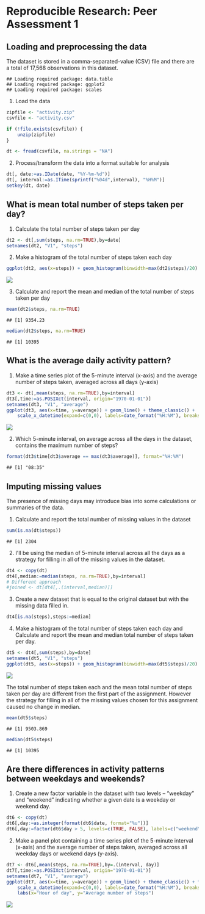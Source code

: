 # Reproducible Research: Peer Assessment 1


## Loading and preprocessing the data

The dataset is stored in a comma-separated-value (CSV) file and there are a total of 17,568 observations in this dataset.


```
## Loading required package: data.table
## Loading required package: ggplot2
## Loading required package: scales
```

1. Load the data

```r
zipfile <- "activity.zip"
csvfile <- "activity.csv"

if (!file.exists(csvfile)) {
    unzip(zipfile)
}

dt <- fread(csvfile, na.strings = "NA")
```

2. Process/transform the data into a format suitable for analysis

```r
dt[, date:=as.IDate(date, "%Y-%m-%d")]
dt[, interval:=as.ITime(sprintf("%04d",interval), "%H%M")]
setkey(dt, date)
```

## What is mean total number of steps taken per day?

1. Calculate the total number of steps taken per day

```r
dt2 <- dt[,sum(steps, na.rm=TRUE),by=date]
setnames(dt2, "V1", "steps")
```

2. Make a histogram of the total number of steps taken each day

```r
ggplot(dt2, aes(x=steps)) + geom_histogram(binwidth=max(dt2$steps)/20) + theme_classic()
```

![](PA1_template_files/figure-html/unnamed-chunk-5-1.png) 

3. Calculate and report the mean and median of the total number of steps taken per day

```r
mean(dt2$steps, na.rm=TRUE)
```

```
## [1] 9354.23
```

```r
median(dt2$steps, na.rm=TRUE)
```

```
## [1] 10395
```

## What is the average daily activity pattern?

1. Make a time series plot of the 5-minute interval (x-axis) and the average number of steps taken, averaged across all days (y-axis)

```r
dt3 <- dt[,mean(steps, na.rm=TRUE),by=interval]
dt3[,time:=as.POSIXct(interval, origin="1970-01-01")]
setnames(dt3, "V1", "average")
ggplot(dt3, aes(x=time, y=average)) + geom_line() + theme_classic() +
    scale_x_datetime(expand=c(0,0), labels=date_format("%H:%M"), breaks=date_breaks("2 hour"))
```

![](PA1_template_files/figure-html/unnamed-chunk-7-1.png) 

2. Which 5-minute interval, on average across all the days in the dataset, contains the maximum number of steps?

```r
format(dt3$time[dt3$average == max(dt3$average)], format="%H:%M")
```

```
## [1] "08:35"
```

## Imputing missing values

The presence of missing days may introduce bias into some calculations or summaries of the data.

1. Calculate and report the total number of missing values in the dataset

```r
sum(is.na(dt$steps))
```

```
## [1] 2304
```

2. I'll be using the median of 5-minute interval across all the days as a strategy for filling in all of the missing values in the dataset. 

```r
dt4 <- copy(dt)
dt4[,median:=median(steps, na.rm=TRUE),by=interval]
# Different approach
#joined <- dt[dt4[,.(interval,median)]]
```

3. Create a new dataset that is equal to the original dataset but with the missing data filled in.

```r
dt4[is.na(steps),steps:=median]
```

4. Make a histogram of the total number of steps taken each day and Calculate and report the mean and median total number of steps taken per day.

```r
dt5 <- dt4[,sum(steps),by=date]
setnames(dt5, "V1", "steps")
ggplot(dt5, aes(x=steps)) + geom_histogram(binwidth=max(dt5$steps)/20) + theme_classic()
```

![](PA1_template_files/figure-html/unnamed-chunk-12-1.png) 

The total number of steps taken each and the mean total number of steps taken per day are different from the first part of the assignment. However the strategy for filling in all of the missing values chosen for this assignment caused no change in median.

```r
mean(dt5$steps)
```

```
## [1] 9503.869
```

```r
median(dt5$steps)
```

```
## [1] 10395
```

## Are there differences in activity patterns between weekdays and weekends?

1. Create a new factor variable in the dataset with two levels – “weekday” and “weekend” indicating whether a given date is a weekday or weekend day.

```r
dt6 <- copy(dt)
dt6[,day:=as.integer(format(dt6$date, format="%u"))]
dt6[,day:=factor(dt6$day > 5, levels=c(TRUE, FALSE), labels=c("weekend", "weekday"))]
```

2. Make a panel plot containing a time series plot of the 5-minute interval (x-axis) and the average number of steps taken, averaged across all weekday days or weekend days (y-axis).

```r
dt7 <- dt6[,mean(steps, na.rm=TRUE),by=.(interval, day)]
dt7[,time:=as.POSIXct(interval, origin="1970-01-01")]
setnames(dt7, "V1", "average")
ggplot(dt7, aes(x=time, y=average)) + geom_line() + theme_classic() + facet_grid(day ~ .) +
    scale_x_datetime(expand=c(0,0), labels=date_format("%H:%M"), breaks=date_breaks("2 hour")) +
    labs(x="Hour of day", y="Average number of steps")
```

![](PA1_template_files/figure-html/unnamed-chunk-15-1.png) 
